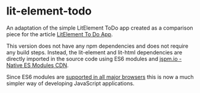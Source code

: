 # lit-element-todo

An adaptation of the simple LitElement ToDo app created as a comparison piece for the article
[LitElement To Do App](https://medium.com/@westbrook/litelement-to-do-app-1e08a31707a4).

This version does not have any npm dependencies and does not require any build steps.
Instead, the lit-element and lit-html dependencies are directly imported in the source code using
ES6 modules and [jspm.io - Native ES Modules CDN](https://jspm.io/).

Since ES6 modules are [supported in all major browsers](https://caniuse.com/#feat=es6-module)
this is now a much simpler way of developing JavaScript applications.
